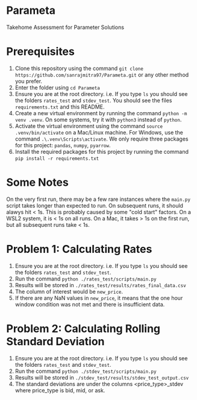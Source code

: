# Parameta
Takehome Assessment for Parameter Solutions

# Prerequisites
1. Clone this repository using the command `git clone https://github.com/sanrajmitra97/Parameta.git` or any other method you prefer.
2. Enter the folder using `cd Parameta`
3. Ensure you are at the root directory. i.e. If you type `ls` you should see the folders `rates_test` and `stdev_test`. You should see the files `requirements.txt` and this README.
4. Create a new virtual environment by running the command `python -m venv .venv`. On some systems, try it with `python3` instead of `python`.
5. Activate the virtual environment using the command `source .venv/bin/activate` on a Mac/Linux machine. For Windows, use the command `.\.venv\Scripts\activate`. We only require three
packages for this project: `pandas`, `numpy`, `pyarrow`.
6. Install the required packages for this project by running the command `pip install -r requirements.txt`

# Some Notes
On the very first run, there may be a few rare instances where the `main.py` script takes longer than expected to run. On subsequent runs, it should alawys hit < 1s. This is probably caused by some "cold start" factors. On a WSL2 system, it is < 1s on all runs. On a Mac, it takes > 1s on the first run, but all subsequent runs take < 1s.

# Problem 1: Calculating Rates
1. Ensure you are at the root directory. i.e. If you type `ls` you should see the folders `rates_test` and `stdev_test`.
2. Run the command `python ./rates_test/scripts/main.py`
3. Results will be stored in `./rates_test/results/rates_final_data.csv`
4. The column of interest would be `new_price`.
5. If there are any NaN values in `new_price`, it means that the one hour window condition was not met and there is insufficient data.

# Problem 2: Calculating Rolling Standard Deviation
1. Ensure you are at the root directory. i.e. If you type `ls` you should see the folders `rates_test` and `stdev_test`.
2. Run the command `python ./stdev_test/scripts/main.py`
3. Results will be stored in `./stdev_test/results/stdev_test_output.csv`
4. The standard deviations are under the columns <price_type>_stdev where price_type is bid, mid, or ask.